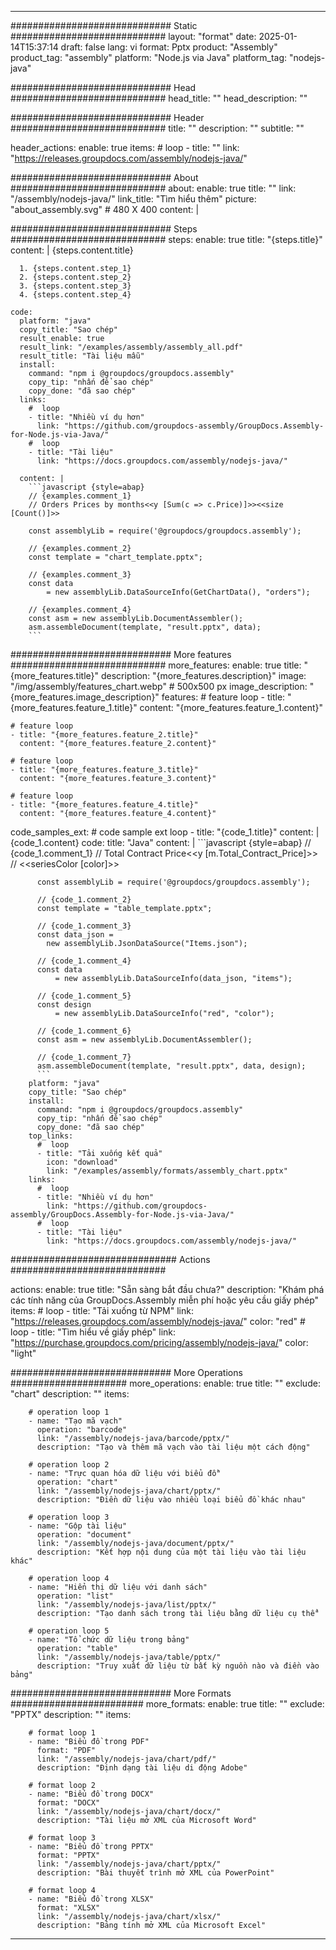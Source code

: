 



---
############################# Static ############################
layout: "format"
date:  2025-01-14T15:37:14
draft: false
lang: vi
format: Pptx
product: "Assembly"
product_tag: "assembly"
platform: "Node.js via Java"
platform_tag: "nodejs-java"

############################# Head ############################
head_title: ""
head_description: ""

############################# Header ############################
title: "" 
description: ""
subtitle: "" 

header_actions:
  enable: true
  items:
    #  loop
    - title: ""
      link: "https://releases.groupdocs.com/assembly/nodejs-java/"
      
############################# About ############################
about:
    enable: true
    title: ""
    link: "/assembly/nodejs-java/"
    link_title: "Tìm hiểu thêm"
    picture: "about_assembly.svg" # 480 X 400
    content: |
       

############################# Steps ############################
steps:
    enable: true
    title: "{steps.title}"
    content: |
      {steps.content.title}
      
      1. {steps.content.step_1}
      2. {steps.content.step_2}
      3. {steps.content.step_3}
      4. {steps.content.step_4}
   
    code:
      platform: "java"
      copy_title: "Sao chép"
      result_enable: true
      result_link: "/examples/assembly/assembly_all.pdf"
      result_title: "Tài liệu mẫu"
      install:
        command: "npm i @groupdocs/groupdocs.assembly"
        copy_tip: "nhấn để sao chép"
        copy_done: "đã sao chép"
      links:
        #  loop
        - title: "Nhiều ví dụ hơn"
          link: "https://github.com/groupdocs-assembly/GroupDocs.Assembly-for-Node.js-via-Java/"
        #  loop
        - title: "Tài liệu"
          link: "https://docs.groupdocs.com/assembly/nodejs-java/"
          
      content: |
        ```javascript {style=abap}
        // {examples.comment_1}
        // Orders Prices by months<<y [Sum(c => c.Price)]>><<size [Count()]>>
    
        const assemblyLib = require('@groupdocs/groupdocs.assembly');

        // {examples.comment_2}
        const template = "chart_template.pptx";

        // {examples.comment_3}
        const data 
            = new assemblyLib.DataSourceInfo(GetChartData(), "orders");

        // {examples.comment_4}
        const asm = new assemblyLib.DocumentAssembler();
        asm.assembleDocument(template, "result.pptx", data);
        ```           

############################# More features ############################
more_features:
  enable: true
  title: "{more_features.title}"
  description: "{more_features.description}"
  image: "/img/assembly/features_chart.webp" # 500x500 px
  image_description: "{more_features.image_description}"
  features:
    # feature loop
    - title: "{more_features.feature_1.title}"
      content: "{more_features.feature_1.content}"

    # feature loop
    - title: "{more_features.feature_2.title}"
      content: "{more_features.feature_2.content}"

    # feature loop
    - title: "{more_features.feature_3.title}"
      content: "{more_features.feature_3.content}"

    # feature loop
    - title: "{more_features.feature_4.title}"
      content: "{more_features.feature_4.content}"
      
  code_samples_ext:
    # code sample ext loop
    - title: "{code_1.title}"
      content: |
        {code_1.content}
      code:
        title: "Java"
        content: |
          ```javascript {style=abap}
          // {code_1.comment_1}
          // Total Contract Price<<y [m.Total_Contract_Price]>>
          // <<seriesColor [color]>>
          
          const assemblyLib = require('@groupdocs/groupdocs.assembly');

          // {code_1.comment_2}
          const template = "table_template.pptx";

          // {code_1.comment_3}
          const data_json = 
            new assemblyLib.JsonDataSource("Items.json");

          // {code_1.comment_4}
          const data 
              = new assemblyLib.DataSourceInfo(data_json, "items");

          // {code_1.comment_5}
          const design 
              = new assemblyLib.DataSourceInfo("red", "color");

          // {code_1.comment_6}
          const asm = new assemblyLib.DocumentAssembler();

          // {code_1.comment_7}
          asm.assembleDocument(template, "result.pptx", data, design);
          ```
        platform: "java"
        copy_title: "Sao chép"
        install:
          command: "npm i @groupdocs/groupdocs.assembly"
          copy_tip: "nhấn để sao chép"
          copy_done: "đã sao chép"
        top_links:
          #  loop
          - title: "Tải xuống kết quả"
            icon: "download"
            link: "/examples/assembly/formats/assembly_chart.pptx"
        links:
          #  loop
          - title: "Nhiều ví dụ hơn"
            link: "https://github.com/groupdocs-assembly/GroupDocs.Assembly-for-Node.js-via-Java/"
          #  loop
          - title: "Tài liệu"
            link: "https://docs.groupdocs.com/assembly/nodejs-java/"
            

            


############################## Actions ############################

actions:
  enable: true
  title: "Sẵn sàng bắt đầu chưa?"
  description: "Khám phá các tính năng của GroupDocs.Assembly miễn phí hoặc yêu cầu giấy phép"
  items:
    #  loop
    - title: "Tải xuống từ NPM"
      link: "https://releases.groupdocs.com/assembly/nodejs-java/"
      color: "red"
        #  loop
    - title: "Tìm hiểu về giấy phép"
      link: "https://purchase.groupdocs.com/pricing/assembly/nodejs-java/"
      color: "light"


############################# More Operations #####################
more_operations:
    enable: true
    title: ""
    exclude: "chart"
    description: ""
    items: 
          
        # operation loop 1
        - name: "Tạo mã vạch"
          operation: "barcode"
          link: "/assembly/nodejs-java/barcode/pptx/"
          description: "Tạo và thêm mã vạch vào tài liệu một cách động"

        # operation loop 2
        - name: "Trực quan hóa dữ liệu với biểu đồ"
          operation: "chart"
          link: "/assembly/nodejs-java/chart/pptx/"
          description: "Điền dữ liệu vào nhiều loại biểu đồ khác nhau"

        # operation loop 3
        - name: "Gộp tài liệu"
          operation: "document"
          link: "/assembly/nodejs-java/document/pptx/"
          description: "Kết hợp nội dung của một tài liệu vào tài liệu khác"

        # operation loop 4
        - name: "Hiển thị dữ liệu với danh sách"
          operation: "list"
          link: "/assembly/nodejs-java/list/pptx/"
          description: "Tạo danh sách trong tài liệu bằng dữ liệu cụ thể"

        # operation loop 5
        - name: "Tổ chức dữ liệu trong bảng"
          operation: "table"
          link: "/assembly/nodejs-java/table/pptx/"
          description: "Truy xuất dữ liệu từ bất kỳ nguồn nào và điền vào bảng"
         
          
############################# More Formats ########################
more_formats:
    enable: true
    title: ""
    exclude: "PPTX"
    description: ""
    items: 
          
        # format loop 1
        - name: "Biểu đồ trong PDF"
          format: "PDF"
          link: "/assembly/nodejs-java/chart/pdf/"
          description: "Định dạng tài liệu di động Adobe"
          
        # format loop 2
        - name: "Biểu đồ trong DOCX"
          format: "DOCX"
          link: "/assembly/nodejs-java/chart/docx/"
          description: "Tài liệu mở XML của Microsoft Word"
          
        # format loop 3
        - name: "Biểu đồ trong PPTX"
          format: "PPTX"
          link: "/assembly/nodejs-java/chart/pptx/"
          description: "Bài thuyết trình mở XML của PowerPoint"
          
        # format loop 4
        - name: "Biểu đồ trong XLSX"
          format: "XLSX"
          link: "/assembly/nodejs-java/chart/xlsx/"
          description: "Bảng tính mở XML của Microsoft Excel"


          

---